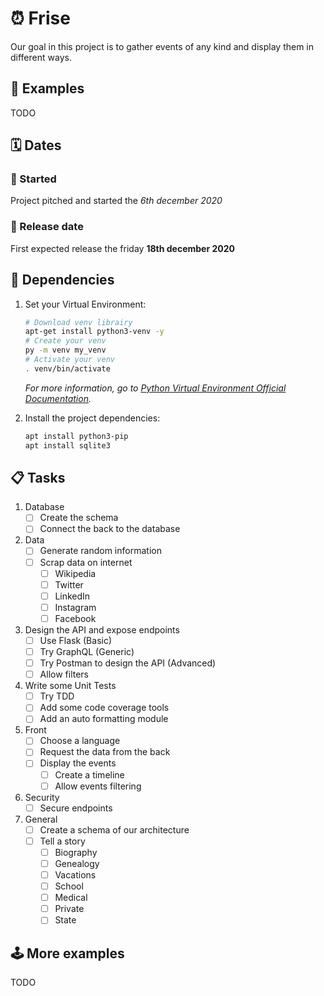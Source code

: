 # :alarm_clock: Frise

Our goal in this project is to gather events of any kind and display them in different ways.

## :tada: Examples

TODO

## :spiral_calendar: Dates

### :rocket: Started

Project pitched and started the _6th december 2020_

### :dart: Release date

First expected release the friday **18th december 2020**

## :electric_plug: Dependencies

1. Set your Virtual Environment:

    ``` bash
    # Download venv librairy
    apt-get install python3-venv -y
    # Create your venv
    py -m venv my_venv
    # Activate your venv
    . venv/bin/activate
    ```

   _For more information, go
   to [Python Virtual Environment Official Documentation](https://docs.python.org/3/library/venv.html)._

1. Install the project dependencies:

    ``` bash
    apt install python3-pip
    apt install sqlite3
    ```

## :clipboard: Tasks

1. Database
    - [ ] Create the schema
    - [ ] Connect the back to the database

1. Data
    - [ ] Generate random information
    - [ ] Scrap data on internet
        - [ ] Wikipedia
        - [ ] Twitter
        - [ ] LinkedIn
        - [ ] Instagram
        - [ ] Facebook

1. Design the API and expose endpoints
    - [ ] Use Flask (Basic)
    - [ ] Try GraphQL (Generic)
    - [ ] Try Postman to design the API (Advanced)
    - [ ] Allow filters

1. Write some Unit Tests
    - [ ] Try TDD
    - [ ] Add some code coverage tools
    - [ ] Add an auto formatting module

1. Front
    - [ ] Choose a language
    - [ ] Request the data from the back
    - [ ] Display the events
        - [ ] Create a timeline
        - [ ] Allow events filtering

1. Security
   - [ ] Secure endpoints

1. General
    - [ ] Create a schema of our architecture
    - [ ] Tell a story
        - [ ] Biography
        - [ ] Genealogy
        - [ ] Vacations
        - [ ] School
        - [ ] Medical
        - [ ] Private
        - [ ] State

## :joystick: More examples

TODO